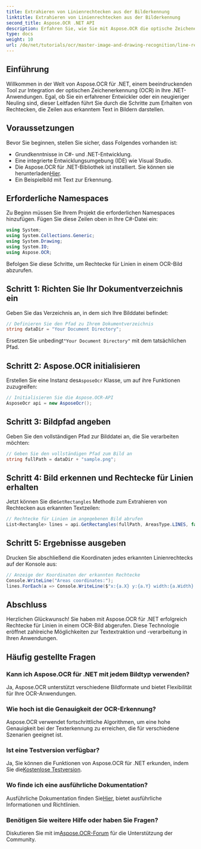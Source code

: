 ```yaml
---
title: Extrahieren von Linienrechtecken aus der Bilderkennung
linktitle: Extrahieren von Linienrechtecken aus der Bilderkennung
second_title: Aspose.OCR .NET API
description: Erfahren Sie, wie Sie mit Aspose.OCR die optische Zeichenerkennung (OCR) in Ihren .NET-Anwendungen implementieren. Diese umfassende Anleitung führt Sie durch den Prozess des Extrahierens von Rechtecken für erkannte Linien.
type: docs
weight: 10
url: /de/net/tutorials/ocr/master-image-and-drawing-recognition/line-rectangles-from-images-recognition/
---
```

## Einführung

Willkommen in der Welt von Aspose.OCR für .NET, einem beeindruckenden Tool zur Integration der optischen Zeichenerkennung (OCR) in Ihre .NET-Anwendungen. Egal, ob Sie ein erfahrener Entwickler oder ein neugieriger Neuling sind, dieser Leitfaden führt Sie durch die Schritte zum Erhalten von Rechtecken, die Zeilen aus erkanntem Text in Bildern darstellen.

## Voraussetzungen

Bevor Sie beginnen, stellen Sie sicher, dass Folgendes vorhanden ist:

- Grundkenntnisse in C#- und .NET-Entwicklung.
- Eine integrierte Entwicklungsumgebung (IDE) wie Visual Studio.
-  Die Aspose.OCR für .NET-Bibliothek ist installiert. Sie können sie herunterladen[Hier](https://releases.aspose.com/ocr/net/).
- Ein Beispielbild mit Text zur Erkennung.

## Erforderliche Namespaces

Zu Beginn müssen Sie Ihrem Projekt die erforderlichen Namespaces hinzufügen. Fügen Sie diese Zeilen oben in Ihre C#-Datei ein:

```csharp
using System;
using System.Collections.Generic;
using System.Drawing;
using System.IO;
using Aspose.OCR;
```

Befolgen Sie diese Schritte, um Rechtecke für Linien in einem OCR-Bild abzurufen.

## Schritt 1: Richten Sie Ihr Dokumentverzeichnis ein

Geben Sie das Verzeichnis an, in dem sich Ihre Bilddatei befindet:

```csharp
// Definieren Sie den Pfad zu Ihrem Dokumentverzeichnis
string dataDir = "Your Document Directory";
```

 Ersetzen Sie unbedingt`"Your Document Directory"` mit dem tatsächlichen Pfad.

## Schritt 2: Aspose.OCR initialisieren

 Erstellen Sie eine Instanz des`AsposeOcr` Klasse, um auf ihre Funktionen zuzugreifen:

```csharp
// Initialisieren Sie die Aspose.OCR-API
AsposeOcr api = new AsposeOcr();
```

## Schritt 3: Bildpfad angeben

Geben Sie den vollständigen Pfad zur Bilddatei an, die Sie verarbeiten möchten:

```csharp
// Geben Sie den vollständigen Pfad zum Bild an
string fullPath = dataDir + "sample.png";
```

## Schritt 4: Bild erkennen und Rechtecke für Linien erhalten

 Jetzt können Sie die`GetRectangles` Methode zum Extrahieren von Rechtecken aus erkannten Textzeilen:

```csharp
// Rechtecke für Linien im angegebenen Bild abrufen
List<Rectangle> lines = api.GetRectangles(fullPath, AreasType.LINES, false);
```

## Schritt 5: Ergebnisse ausgeben

Drucken Sie abschließend die Koordinaten jedes erkannten Linienrechtecks auf der Konsole aus:

```csharp
// Anzeige der Koordinaten der erkannten Rechtecke
Console.WriteLine("Areas coordinates:");
lines.ForEach(a => Console.WriteLine($"x:{a.X} y:{a.Y} width:{a.Width} height:{a.Height}"));
```

## Abschluss

Herzlichen Glückwunsch! Sie haben mit Aspose.OCR für .NET erfolgreich Rechtecke für Linien in einem OCR-Bild abgerufen. Diese Technologie eröffnet zahlreiche Möglichkeiten zur Textextraktion und -verarbeitung in Ihren Anwendungen.

## Häufig gestellte Fragen

### Kann ich Aspose.OCR für .NET mit jedem Bildtyp verwenden?

Ja, Aspose.OCR unterstützt verschiedene Bildformate und bietet Flexibilität für Ihre OCR-Anwendungen.

### Wie hoch ist die Genauigkeit der OCR-Erkennung?

Aspose.OCR verwendet fortschrittliche Algorithmen, um eine hohe Genauigkeit bei der Texterkennung zu erreichen, die für verschiedene Szenarien geeignet ist.

### Ist eine Testversion verfügbar?

 Ja, Sie können die Funktionen von Aspose.OCR für .NET erkunden, indem Sie die[Kostenlose Testversion](https://releases.aspose.com/).

### Wo finde ich eine ausführliche Dokumentation?

 Ausführliche Dokumentation finden Sie[Hier](https://reference.aspose.com/ocr/net/), bietet ausführliche Informationen und Richtlinien.

### Benötigen Sie weitere Hilfe oder haben Sie Fragen?

 Diskutieren Sie mit im[Aspose.OCR-Forum](https://forum.aspose.com/c/ocr/16) für die Unterstützung der Community.